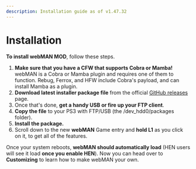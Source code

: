```yaml
---
description: Installation guide as of v1.47.32
---
```


# Installation

**To install webMAN MOD**, follow these steps.

1. **Make sure that you have a CFW that supports Cobra or Mamba!** webMAN is a Cobra or Mamba plugin and requires one of them to function. Rebug, Ferrox, and HFW include Cobra's payload, and can install Mamba as a plugin.
2. **Download latest installer package file** from the official [GitHub releases](https://github.com/aldostools/webMAN-MOD/releases) page.
3. Once that's done, **get a handy USB or fire up your FTP client**.
4. **Copy the file** to your PS3 with FTP/USB \(the /dev\_hdd0/packages folder\).
5. **Install the package.**
6. Scroll down to the new **webMAN** Game entry and **hold L1** as you click on it, to get all of the features.

Once your system reboots, **webMAN should automatically load** \(HEN users will see it load **once you enable HEN**\). Now you can head over to **Customizing** to learn how to make webMAN your own.

